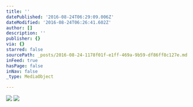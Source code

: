 ```yaml
---
title: ''
datePublished: '2016-08-24T06:29:09.006Z'
dateModified: '2016-08-24T06:26:41.602Z'
author: []
description: ''
publisher: {}
via: {}
starred: false
sourcePath: _posts/2016-08-24-1178f01f-e1ff-469a-9b59-df86ff8c127e.md
inFeed: true
hasPage: false
inNav: false
_type: MediaObject

---
```

![](https://the-grid-user-content.s3-us-west-2.amazonaws.com/7cd3846c-0279-463e-a351-95ac41fad11f.jpg)
![](https://the-grid-user-content.s3-us-west-2.amazonaws.com/244771af-95a4-4132-a5ff-fafd42218eb9.jpg)